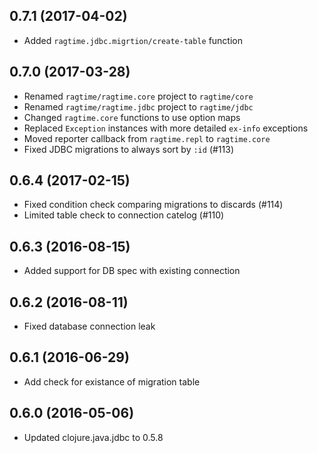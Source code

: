 ## 0.7.1 (2017-04-02)

* Added `ragtime.jdbc.migrtion/create-table` function

## 0.7.0 (2017-03-28)

* Renamed `ragtime/ragtime.core` project to `ragtime/core`
* Renamed `ragtime/ragtime.jdbc` project to `ragtime/jdbc`
* Changed `ragtime.core` functions to use option maps
* Replaced `Exception` instances with more detailed `ex-info` exceptions
* Moved reporter callback from `ragtime.repl` to `ragtime.core`
* Fixed JDBC migrations to always sort by `:id` (#113)

## 0.6.4 (2017-02-15)

* Fixed condition check comparing migrations to discards (#114)
* Limited table check to connection catelog (#110)

## 0.6.3 (2016-08-15)

* Added support for DB spec with existing connection

## 0.6.2 (2016-08-11)

* Fixed database connection leak

## 0.6.1 (2016-06-29)

* Add check for existance of migration table

## 0.6.0 (2016-05-06)

* Updated clojure.java.jdbc to 0.5.8

